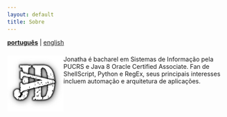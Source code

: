 ```yaml
---
layout: default
title: Sobre
---
```


**[português](/#page/Sobre)** | [english](/#page/About)

<div style="padding:0.6em 0">
<img src="/img/jdv.jpg" alt="photo" style="float:left;left:0; margin:0 0 0px 0px;padding:0;transform:none" width="130" height="130">
Jonatha é bacharel em Sistemas de Informação pela PUCRS e Java 8 Oracle Certified Associate. Fan de ShellScript, Python e RegEx, seus principais interesses incluem automação e arquitetura de aplicações.
</div>

<div class="center">
  <div class="icons">
    <a href="mailto:jonatha@daguerre.com.br" title="Me mande um email" target="_blank"><i class="large mail icon"></i></a>
    <a href="https://twitter.com/jonathadv" title="Siga-me no Twitter" target="_blank"><i class="large twitter icon"></i></a>
    <a href="https://www.linkedin.com/in/jonathadv" title="Meu perfil no LinkedIn" target="_blank"><i class="large linkedin icon"></i></a>
    <a href="https://github.com/jonathadv" title="Meu GitHub" target="_blank"><i class="large github icon"></i></a>
    <a href="http://stackoverflow.com/users/7254201/jonatha-daguerre" title="Meu perfil no Stack Overflow" target="_blank"><i class="large stack overflow icon"></i></a>
    <a href="http://lattes.cnpq.br/2475560585762389" title="Currículo Lattes" target="_blank"><i class="fa fa-lattes fa-lg"></i></a>
  </div>
</div>



